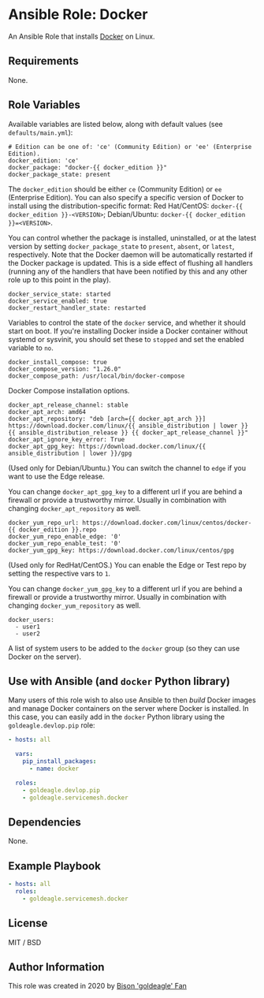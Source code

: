 # Ansible Role: Docker

An Ansible Role that installs [Docker](https://www.docker.com) on Linux.

## Requirements

None.

## Role Variables

Available variables are listed below, along with default values (see `defaults/main.yml`):

    # Edition can be one of: 'ce' (Community Edition) or 'ee' (Enterprise Edition).
    docker_edition: 'ce'
    docker_package: "docker-{{ docker_edition }}"
    docker_package_state: present

The `docker_edition` should be either `ce` (Community Edition) or `ee` (Enterprise Edition). You can also specify a specific version of Docker to install using the distribution-specific format: Red Hat/CentOS: `docker-{{ docker_edition }}-<VERSION>`; Debian/Ubuntu: `docker-{{ docker_edition }}=<VERSION>`.

You can control whether the package is installed, uninstalled, or at the latest version by setting `docker_package_state` to `present`, `absent`, or `latest`, respectively. Note that the Docker daemon will be automatically restarted if the Docker package is updated. This is a side effect of flushing all handlers (running any of the handlers that have been notified by this and any other role up to this point in the play).

    docker_service_state: started
    docker_service_enabled: true
    docker_restart_handler_state: restarted

Variables to control the state of the `docker` service, and whether it should start on boot. If you're installing Docker inside a Docker container without systemd or sysvinit, you should set these to `stopped` and set the enabled variable to `no`.

    docker_install_compose: true
    docker_compose_version: "1.26.0"
    docker_compose_path: /usr/local/bin/docker-compose

Docker Compose installation options.

    docker_apt_release_channel: stable
    docker_apt_arch: amd64
    docker_apt_repository: "deb [arch={{ docker_apt_arch }}] https://download.docker.com/linux/{{ ansible_distribution | lower }} {{ ansible_distribution_release }} {{ docker_apt_release_channel }}"
    docker_apt_ignore_key_error: True
    docker_apt_gpg_key: https://download.docker.com/linux/{{ ansible_distribution | lower }}/gpg

(Used only for Debian/Ubuntu.) You can switch the channel to `edge` if you want to use the Edge release.

You can change `docker_apt_gpg_key` to a different url if you are behind a firewall or provide a trustworthy mirror.
Usually in combination with changing `docker_apt_repository` as well.

    docker_yum_repo_url: https://download.docker.com/linux/centos/docker-{{ docker_edition }}.repo
    docker_yum_repo_enable_edge: '0'
    docker_yum_repo_enable_test: '0'
    docker_yum_gpg_key: https://download.docker.com/linux/centos/gpg

(Used only for RedHat/CentOS.) You can enable the Edge or Test repo by setting the respective vars to `1`.

You can change `docker_yum_gpg_key` to a different url if you are behind a firewall or provide a trustworthy mirror.
Usually in combination with changing `docker_yum_repository` as well.

    docker_users:
      - user1
      - user2

A list of system users to be added to the `docker` group (so they can use Docker on the server).

## Use with Ansible (and `docker` Python library)

Many users of this role wish to also use Ansible to then _build_ Docker images and manage Docker containers on the server where Docker is installed. In this case, you can easily add in the `docker` Python library using the `goldeagle.devlop.pip` role:

```yaml
- hosts: all

  vars:
    pip_install_packages:
      - name: docker

  roles:
    - goldeagle.devlop.pip
    - goldeagle.servicemesh.docker
```

## Dependencies

None.

## Example Playbook

```yaml
- hosts: all
  roles:
    - goldeagle.servicemesh.docker
```

## License

MIT / BSD

## Author Information

This role was created in 2020 by [Bison 'goldeagle' Fan](https://github.com/goldeagle)
